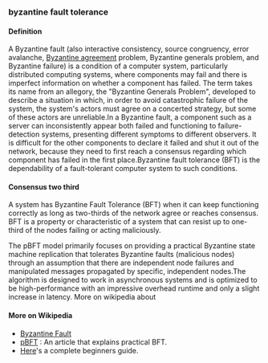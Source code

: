 ### byzantine fault tolerance

<h4>Definition</h4><p>A Byzantine fault (also interactive consistency, source congruency, error avalanche, <a href="byzantine-agreement">Byzantine agreement</a> problem, Byzantine generals problem, and Byzantine failure) is a condition of a computer system, particularly distributed computing systems, where components may fail and there is imperfect information on whether a component has failed. The term takes its name from an allegory, the &quot;Byzantine Generals Problem&quot;, developed to describe a situation in which, in order to avoid catastrophic failure of the system, the system&#39;s actors must agree on a concerted strategy, but some of these actors are unreliable.In a Byzantine fault, a component such as a server can inconsistently appear both failed and functioning to failure-detection systems, presenting different symptoms to different observers. It is difficult for the other components to declare it failed and shut it out of the network, because they need to first reach a consensus regarding which component has failed in the first place.Byzantine fault tolerance (BFT) is the dependability of a fault-tolerant computer system to such conditions.</p><h4>Consensus two third</h4><p>A system has Byzantine Fault Tolerance (BFT) when it can keep functioning correctly as long as two-thirds of the network agree or reaches consensus. BFT is a property or characteristic of a system that can resist up to one-third of the nodes failing or acting maliciously.</p><p>The pBFT model primarily focuses on providing a practical Byzantine state machine replication that tolerates Byzantine faults (malicious nodes) through an assumption that there are independent node failures and manipulated messages propagated by specific, independent nodes.The algorithm is designed to work in asynchronous systems and is optimized to be high-performance with an impressive overhead runtime and only a slight increase in latency. More on wikipedia about</p><h4>More on Wikipedia</h4><ul><li><a href="https://en.wikipedia.org/wiki/Byzantine_fault">Byzantine Fault</a></li><li><a href="https://en.bitcoinwiki.org/wiki/PBFT">pBFT</a> : An article that explains practical BFT. </li><li><a href="https://blockonomi.com/practical-byzantine-fault-tolerance/">Here</a>&#39;s a complete beginners guide.</li></ul>